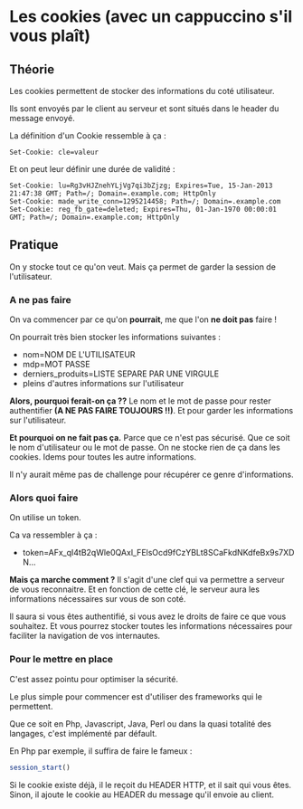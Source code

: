 # Les cookies (avec un cappuccino s'il vous plaît)
## Théorie
Les cookies permettent de stocker des informations du coté utilisateur.

Ils sont envoyés par le client au serveur et sont situés dans le header du message envoyé.

La définition d'un Cookie ressemble à ça :

```
Set-Cookie: cle=valeur
```

Et on peut leur définir une durée de validité :

```
Set-Cookie: lu=Rg3vHJZnehYLjVg7qi3bZjzg; Expires=Tue, 15-Jan-2013 21:47:38 GMT; Path=/; Domain=.example.com; HttpOnly
Set-Cookie: made_write_conn=1295214458; Path=/; Domain=.example.com
Set-Cookie: reg_fb_gate=deleted; Expires=Thu, 01-Jan-1970 00:00:01 GMT; Path=/; Domain=.example.com; HttpOnly
```

## Pratique
On y stocke tout ce qu'on veut. Mais ça permet de garder la session de l'utilisateur.

### A ne pas faire
On va commencer par ce qu'on **pourrait**, me que l'on **ne doit pas** faire !

On pourrait très bien stocker les informations suivantes :
* nom=NOM DE L'UTILISATEUR
* mdp=MOT PASSE
* derniers_produits=LISTE SEPARE PAR UNE VIRGULE
* pleins d'autres informations sur l'utilisateur

**Alors, pourquoi ferait-on ça ??**
Le nom et le mot de passe pour rester authentifier **(A NE PAS FAIRE TOUJOURS !!)**.
Et pour garder les informations sur l'utilisateur.

**Et pourquoi on ne fait pas ça.**
Parce que ce n'est pas sécurisé.
Que ce soit le nom d'utilisateur ou le mot de passe. On ne stocke rien de ça dans les cookies.
Idems pour toutes les autre informations.

Il n'y aurait même pas de challenge pour récupérer ce genre d'informations.

### Alors quoi faire
On utilise un token.

Ca va ressembler à ça :
* token=AFx_qI4tB2qWle0QAxl_FElsOcd9fCzYBLt8SCaFkdNKdfeBx9s7XDN...

**Mais ça marche comment ?**
Il s'agit d'une clef qui va permettre a serveur de vous reconnaitre.
Et en fonction de cette clé, le serveur aura les informations nécessaires sur vous de son coté.

Il saura si vous êtes authentifié, si vous avez le droits de faire ce que vous souhaitez.
Et vous pourrez stocker toutes les informations nécessaires pour faciliter la navigation de vos internautes.

### Pour le mettre en place
C'est assez pointu pour optimiser la sécurité.

Le plus simple pour commencer est d'utiliser des frameworks qui le permettent.

Que ce soit en Php, Javascript, Java, Perl ou dans la quasi totalité des langages, c'est implémenté
par défault.

En Php par exemple, il suffira de faire le fameux :
```php
session_start()
```

Si le cookie existe déjà, il le reçoit du HEADER HTTP, et il sait qui vous êtes.
Sinon, il ajoute le cookie au HEADER du message qu'il envoie au client.
